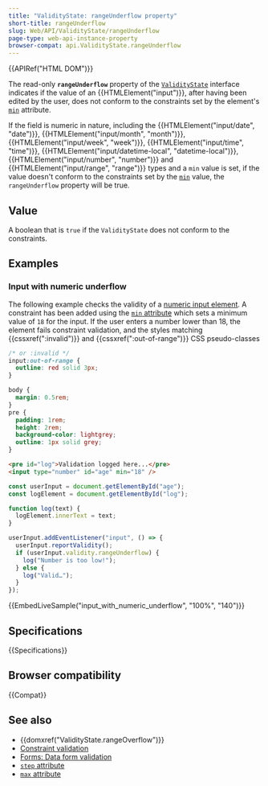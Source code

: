 ```yaml
---
title: "ValidityState: rangeUnderflow property"
short-title: rangeUnderflow
slug: Web/API/ValidityState/rangeUnderflow
page-type: web-api-instance-property
browser-compat: api.ValidityState.rangeUnderflow
---
```


{{APIRef("HTML DOM")}}

The read-only **`rangeUnderflow`** property of the [`ValidityState`](/en-US/docs/Web/API/ValidityState) interface indicates if the value of an {{HTMLElement("input")}}, after having been edited by the user, does not conform to the constraints set by the element's [`min`](/en-US/docs/Web/HTML/Reference/Attributes/min) attribute.

If the field is numeric in nature, including the {{HTMLElement("input/date", "date")}}, {{HTMLElement("input/month", "month")}}, {{HTMLElement("input/week", "week")}}, {{HTMLElement("input/time", "time")}}, {{HTMLElement("input/datetime-local", "datetime-local")}}, {{HTMLElement("input/number", "number")}} and {{HTMLElement("input/range", "range")}} types and a `min` value is set, if the value doesn't conform to the constraints set by the [`min`](/en-US/docs/Web/HTML/Reference/Attributes/step) value, the `rangeUnderflow` property will be true.

## Value

A boolean that is `true` if the `ValidityState` does not conform to the constraints.

## Examples

### Input with numeric underflow

The following example checks the validity of a [numeric input element](/en-US/docs/Web/HTML/Element/input/number).
A constraint has been added using the [`min` attribute](/en-US/docs/Web/HTML/Element/input/number#min) which sets a minimum value of `18` for the input.
If the user enters a number lower than 18, the element fails constraint validation, and the styles matching {{cssxref(":invalid")}} and {{cssxref(":out-of-range")}} CSS pseudo-classes

```css
/* or :invalid */
input:out-of-range {
  outline: red solid 3px;
}
```

```css hidden
body {
  margin: 0.5rem;
}
pre {
  padding: 1rem;
  height: 2rem;
  background-color: lightgrey;
  outline: 1px solid grey;
}
```

```html
<pre id="log">Validation logged here...</pre>
<input type="number" id="age" min="18" />
```

```js
const userInput = document.getElementById("age");
const logElement = document.getElementById("log");

function log(text) {
  logElement.innerText = text;
}

userInput.addEventListener("input", () => {
  userInput.reportValidity();
  if (userInput.validity.rangeUnderflow) {
    log("Number is too low!");
  } else {
    log("Valid…");
  }
});
```

{{EmbedLiveSample("input_with_numeric_underflow", "100%", "140")}}

## Specifications

{{Specifications}}

## Browser compatibility

{{Compat}}

## See also

- {{domxref("ValidityState.rangeOverflow")}}
- [Constraint validation](/en-US/docs/Web/HTML/Constraint_validation)
- [Forms: Data form validation](/en-US/docs/Learn_web_development/Extensions/Forms/Form_validation)
- [`step` attribute](/en-US/docs/Web/HTML/Reference/Attributes/step)
- [`max` attribute](/en-US/docs/Web/HTML/Reference/Attributes/max)
